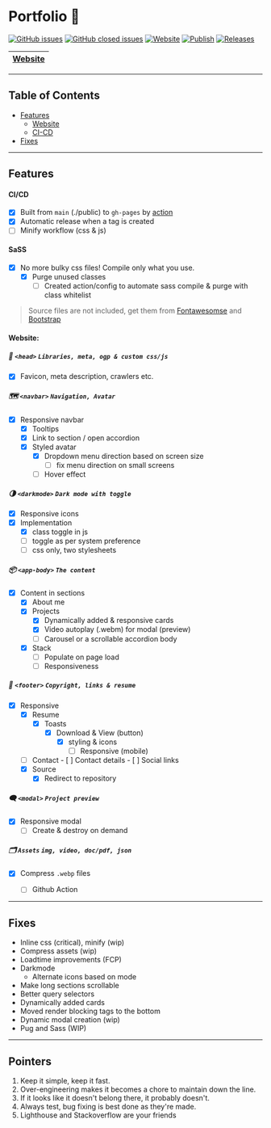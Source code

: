 # Portfolio 📁 
[![GitHub issues](https://img.shields.io/github/issues/blacksmithop/Portfolio?label=issues)](https://github.com/blacksmithop/Portfolio/issues)
[![GitHub closed issues](https://img.shields.io/github/issues-closed/blacksmithop/Portfolio?color=green&label=issues)](https://github.com/blacksmithop/Portfolio/issues?q=is%3Aissue+is%3Aclosed)
[![Website](https://img.shields.io/website?down_message=Down&label=Website&up_message=Up&url=https%3A%2F%2Fblacksmithop.github.io%2FPortfolio%2F)](https://github.com/blacksmithop/Portfolio/actions/workflows/pages/pages-build-deployment)
[![Publish](https://github.com/blacksmithop/Portfolio/actions/workflows/publish-folder.yml/badge.svg)](https://github.com/blacksmithop/Portfolio/actions/workflows/publish-folder.yml)
[![Releases](https://github.com/blacksmithop/Portfolio/actions/workflows/create-release.yml/badge.svg)](https://github.com/blacksmithop/Portfolio/actions/workflows/create-release.yml)

| [Website](https://blacksmithop.github.io/Portfolio/) |
| ---------------------------------------------------- |


---
## Table of Contents
  * [Features](#features)
    * [Website](#website)
    * [CI-CD](#cicd)
  * [Fixes](#fixes)

---
## Features 
#### CI/CD
- [x] Built from `main` (./public) to `gh-pages` by [action](https://github.com/blacksmithop/Portfolio/actions/workflows/publish-from-public.yml)
- [x] Automatic release when a tag is created
- [ ] Minify workflow (css & js)

#### SaSS
- [x] No more bulky css files! Compile only what you use.
  - [x] Purge unused classes
    - [ ] Created action/config to automate sass compile & purge with class whitelist

> Source files are not included, get them from [Fontawesomse](https://fontawesome.com/download) and [Bootstrap](https://getbootstrap.com/docs/4.0/getting-started/download/)

#### Website:
##### :tophat: `<head>` ```Libraries, meta, ogp & custom css/js```
- [x] Favicon, meta description, crawlers etc.
  
##### :world_map: `<navbar>` ```Navigation, Avatar```
  - [x] Responsive navbar
    - [x] Tooltips
    - [x] Link to section / open accordion
    - [x] Styled avatar
      - [x] Dropdown menu direction based on screen size
        - [ ] fix menu direction on small screens
      - [ ] Hover effect

##### :last_quarter_moon: `<darkmode>` ```Dark mode with toggle```
  - [x] Responsive icons
  - [x] Implementation 
    - [x] class toggle in js
    - [ ] toggle as per system preference
    - [ ] css only, two stylesheets

##### :package: `<app-body>` ```The content```
- [x] Content in sections
  - [x] About me
  - [x] Projects
    - [x] Dynamically added & responsive cards
    - [x] Video autoplay (.webm) for modal (preview)
    - [ ] Carousel or a scrollable accordion body
  - [x] Stack
    - [ ] Populate on page load
    - [ ] Responsiveness 

##### :footprints: `<footer>` ```Copyright, links & resume```
- [x] Responsive
    - [x] Resume
      - [x] Toasts
          - [x] Download & View (button)
            - [x] styling & icons
              - [ ] Responsive (mobile)
    -  [ ] Contact
          - [ ] Contact details
          - [ ] Social links 
    -  [x] Source
       -  [x] Redirect to repository

##### :left_speech_bubble: `<modal>` ```Project preview```
  - [x] Responsive modal
    - [ ] Create & destroy on demand

##### :card_index_dividers: `Assets` ```img, video, doc/pdf, json```
  - [x] Compress `.webp` files
    - [ ] Github Action


---
## Fixes
* Inline css (critical), minify (wip)
* Compress assets (wip)
* Loadtime improvements (FCP)
* Darkmode
  * Alternate icons based on mode
* Make long sections scrollable
* Better query selectors
* Dynamically added cards
* Moved render blocking tags to the bottom
* Dynamic modal creation (wip)
* Pug and Sass (WIP)
  
---
## Pointers
1) Keep it simple, keep it fast.
2) Over-engineering makes it becomes a chore to maintain down the line.
3) If it looks like it doesn't belong there, it probably doesn't.
4) Always test, bug fixing is best done as they're made.
5) Lighthouse and Stackoverflow are your friends

